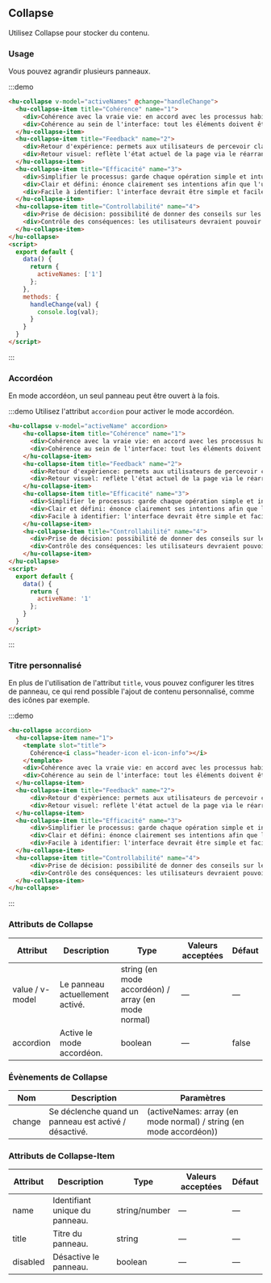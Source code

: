 ## Collapse

Utilisez Collapse pour stocker du contenu.

### Usage

Vous pouvez agrandir plusieurs panneaux.

:::demo
```html
<hu-collapse v-model="activeNames" @change="handleChange">
  <hu-collapse-item title="Cohérence" name="1">
    <div>Cohérence avec la vraie vie: en accord avec les processus habituels de la vie réelle, conforme aux langages et habitudes des utilisateurs;</div>
    <div>Cohérence au sein de l'interface: tout les éléments doivent être cohérents entre eux et suivre les mêmes règles, par exemple: le style global, les icônes, la position des éléments, etc.</div>
  </hu-collapse-item>
  <hu-collapse-item title="Feedback" name="2">
    <div>Retour d'expérience: permets aux utilisateurs de percevoir clairement leurs opérations par le biais d'animations et d'effets interactifs.</div>
    <div>Retour visuel: reflète l'état actuel de la page via le réarrangement ou la mise à jour des éléments.</div>
  </hu-collapse-item>
  <hu-collapse-item title="Efficacité" name="3">
    <div>Simplifier le processus: garde chaque opération simple et intuitive.;</div>
    <div>Clair et défini: énonce clairement ses intentions afin que l'utilisateur puisse comprendre et prendre une décision rapidement;</div>
    <div>Facile à identifier: l'interface devrait être simple et facile d'accès, afin que les utilisateurs n'ai pas d'efforts de mémorisation à faire.</div>
  </hu-collapse-item>
  <hu-collapse-item title="Controllabilité" name="4">
    <div>Prise de décision: possibilité de donner des conseils sur les opérations, mais ne jamais prendre de décisions à la place des utilisateurs;</div>
    <div>Contrôle des conséquences: les utilisateurs devraient pouvoir contrôler l'exécution de leurs opérations, y compris l'annulation et la suppression des opérations courantes.</div>
  </hu-collapse-item>
</hu-collapse>
<script>
  export default {
    data() {
      return {
        activeNames: ['1']
      };
    },
    methods: {
      handleChange(val) {
        console.log(val);
      }
    }
  }
</script>
```
:::

### Accordéon

En mode accordéon, un seul panneau peut être ouvert à la fois.

:::demo Utilisez l'attribut `accordion` pour activer le mode accordéon.
```html
<hu-collapse v-model="activeName" accordion>
    <hu-collapse-item title="Cohérence" name="1">
      <div>Cohérence avec la vraie vie: en accord avec les processus habituels de la vie réelle, conforme aux langages et habitudes des utilisateurs;</div>
      <div>Cohérence au sein de l'interface: tout les éléments doivent être cohérents entre eux et suivre les mêmes règles, par exemple: le style global, les icônes, la position des éléments, etc.</div>
    </hu-collapse-item>
    <hu-collapse-item title="Feedback" name="2">
      <div>Retour d'expèrience: permets aux utilisateurs de percevoir clairement leur opérations par le biais d'animations et d'effets interactifs.</div>
      <div>Retour visuel: reflète l'état actuel de la page via le réarrangement ou la mise à jour des éléments.</div>
    </hu-collapse-item>
    <hu-collapse-item title="Efficacité" name="3">
      <div>Simplifier le processus: garde chaque opération simple et intuitive.;</div>
      <div>Clair et défini: énonce clairement ses intentions afin que l'utilisateur puisse comprendre et prendre une décision rapidement;</div>
      <div>Facile à identifier: l'interface devrait être simple et facile d'accès, afin que les utilisateurs n'ai pas d'efforts de mémorisation à faire.</div>
    </hu-collapse-item>
    <hu-collapse-item title="Controllabilité" name="4">
      <div>Prise de décision: possibilité de donner des conseils sur les opérations, mais ne jamais prendre de décisions à la place des utilisateurs;</div>
      <div>Contrôle des conséquences: les utilisateurs devraient pouvoir contrôler l'exécution de leurs opérations, y compris l'annulation et la suppression des opérations courantes.</div>
    </hu-collapse-item>
</hu-collapse>
<script>
  export default {
    data() {
      return {
        activeName: '1'
      };
    }
  }
</script>
```
:::

### Titre personnalisé

En plus de l'utilisation de l'attribut `title`, vous pouvez configurer les titres de panneau, ce qui rend possible l'ajout de contenu personnalisé, comme des icônes par exemple.

:::demo
```html
<hu-collapse accordion>
  <hu-collapse-item name="1">
    <template slot="title">
      Cohérence<i class="header-icon el-icon-info"></i>
    </template>
    <div>Cohérence avec la vraie vie: en accord avec les processus habituels de la vie réelle, conforme aux langages et habitudes des utilisateurs;</div>
    <div>Cohérence au sein de l'interface: tout les éléments doivent être cohérents entre eux et suivre les mêmes règles, par exemple: le style global, les icônes, la position des éléments, etc.</div>
  </hu-collapse-item>
  <hu-collapse-item title="Feedback" name="2">
      <div>Retour d'expèrience: permets aux utilisateurs de percevoir clairement leur opérations par le biais d'animations et d'effets interactifs.</div>
      <div>Retour visuel: reflète l'état actuel de la page via le réarrangement ou la mise à jour des éléments.</div>
  </hu-collapse-item>
  <hu-collapse-item title="Efficacité" name="3">
      <div>Simplifier le processus: garde chaque opération simple et intuitive.;</div>
      <div>Clair et défini: énonce clairement ses intentions afin que l'utilisateur puisse comprendre et prendre une décision rapidement;</div>
      <div>Facile à identifier: l'interface devrait être simple et facile d'accès, afin que les utilisateurs n'ai pas d'efforts de mémorisation à faire.</div>
  </hu-collapse-item>
  <hu-collapse-item title="Controllabilité" name="4">
      <div>Prise de décision: possibilité de donner des conseils sur les opérations, mais ne jamais prendre de décisions à la place des utilisateurs;</div>
      <div>Contrôle des conséquences: les utilisateurs devraient pouvoir contrôler l'exécution de leurs opérations, y compris l'annulation et la suppression des opérations courantes.</div>
  </hu-collapse-item>
</hu-collapse>
```
:::

### Attributs de Collapse
| Attribut      | Description          | Type      | Valeurs acceptées       | Défaut  |
|---------- |-------------- |---------- |--------------------------------  |-------- |
| value / v-model | Le panneau actuellement activé. | string (en mode accordéon) / array (en mode normal) | — | — |
| accordion | Active le mode accordéon. | boolean | — | false |

### Évènements de Collapse
| Nom | Description | Paramètres |
|---------|---------|---------|
| change | Se déclenche quand un panneau est activé / désactivé. | (activeNames: array (en mode normal) / string (en mode accordéon)) |

### Attributs de Collapse-Item
| Attribut      | Description          | Type      | Valeurs acceptées       | Défaut  |
|---------- |-------------- |---------- |--------------------------------  |-------- |
| name      | Identifiant unique du panneau. | string/number | — | — |
| title     | Titre du panneau.              | string        | — | — |
| disabled  | Désactive le panneau.          | boolean       | — | — |
